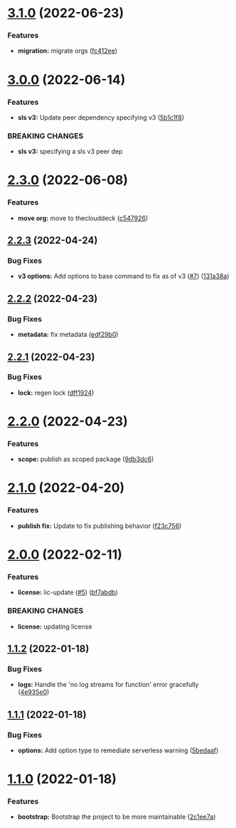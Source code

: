 # [3.1.0](https://github.com/stratiformdigital/serverless-online/compare/v3.0.0...v3.1.0) (2022-06-23)


### Features

* **migration:** migrate orgs ([fc412ee](https://github.com/stratiformdigital/serverless-online/commit/fc412eeb0daeccaf6fbf9f3f4244929a6556aebd))

# [3.0.0](https://github.com/theclouddeck/serverless-online/compare/v2.3.0...v3.0.0) (2022-06-14)


### Features

* **sls v3:**  Update peer dependency specifying v3 ([5b1c1f8](https://github.com/theclouddeck/serverless-online/commit/5b1c1f84bb841e0d936efb380a0cf2430a42f79e))


### BREAKING CHANGES

* **sls v3:** specifying a sls v3 peer dep

# [2.3.0](https://github.com/theclouddeck/serverless-online/compare/v2.2.3...v2.3.0) (2022-06-08)


### Features

* **move org:** move to theclouddeck ([c547926](https://github.com/theclouddeck/serverless-online/commit/c5479263dd6716a723f38a0a56f6c1605569d796))

## [2.2.3](https://github.com/mdial89f/serverless-online/compare/v2.2.2...v2.2.3) (2022-04-24)


### Bug Fixes

* **v3 options:**  Add options to base command to fix as of v3 ([#7](https://github.com/mdial89f/serverless-online/issues/7)) ([131a38a](https://github.com/mdial89f/serverless-online/commit/131a38a1116a5ac53419481c4dd0bb0089a754e1))

## [2.2.2](https://github.com/mdial89f/serverless-online/compare/v2.2.1...v2.2.2) (2022-04-23)


### Bug Fixes

* **metadata:** fix metadata ([edf29b0](https://github.com/mdial89f/serverless-online/commit/edf29b0d7f923b3bc3829113eed1e358c9adac45))

## [2.2.1](https://github.com/mdial89f/serverless-online/compare/v2.2.0...v2.2.1) (2022-04-23)


### Bug Fixes

* **lock:** regen lock ([dff1924](https://github.com/mdial89f/serverless-online/commit/dff1924d6f47c918a18906b836a4f082351214c2))

# [2.2.0](https://github.com/mdial89f/serverless-online/compare/v2.1.0...v2.2.0) (2022-04-23)


### Features

* **scope:** publish as scoped package ([9db3dc6](https://github.com/mdial89f/serverless-online/commit/9db3dc615fc586c2d38467aeda48e45ccfe74f23))

# [2.1.0](https://github.com/mdial89f/serverless-online/compare/v2.0.0...v2.1.0) (2022-04-20)


### Features

* **publish fix:**  Update to fix publishing behavior ([f23c756](https://github.com/mdial89f/serverless-online/commit/f23c756e6cecc47bd7f35504233bdffdcf69a358))

# [2.0.0](https://github.com/mdial89f/serverless-online/compare/v1.1.2...v2.0.0) (2022-02-11)


### Features

* **license:**  lic-update ([#5](https://github.com/mdial89f/serverless-online/issues/5)) ([bf7abdb](https://github.com/mdial89f/serverless-online/commit/bf7abdb7c30023b76f29868b2bc1b9e09f8ae2b3))


### BREAKING CHANGES

* **license:** updating license

## [1.1.2](https://github.com/mdial89f/serverless-online/compare/v1.1.1...v1.1.2) (2022-01-18)


### Bug Fixes

* **logs:** Handle the 'no log streams for function' error gracefully ([4e935e0](https://github.com/mdial89f/serverless-online/commit/4e935e005835d3e1429f37ec2dc47d31300cbd7b))

## [1.1.1](https://github.com/mdial89f/serverless-online/compare/v1.1.0...v1.1.1) (2022-01-18)


### Bug Fixes

* **options:** Add option type to remediate serverless warning ([5bedaaf](https://github.com/mdial89f/serverless-online/commit/5bedaaf4624ca92102019efaecd384603e050379))

# [1.1.0](https://github.com/mdial89f/serverless-online/compare/v1.0.0...v1.1.0) (2022-01-18)


### Features

* **bootstrap:** Bootstrap the project to be more maintainable ([2c1ee7a](https://github.com/mdial89f/serverless-online/commit/2c1ee7a38f78f6e77afb8b88693221c6b1c8e083))
